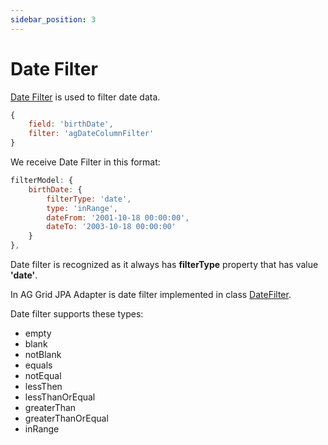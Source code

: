 ```yaml
---
sidebar_position: 3
---
```


# Date Filter
[Date Filter](https://ag-grid.com/angular-data-grid/filter-date/) is used to filter date data.
```javascript title="Example of column definition with date filter"
{
    field: 'birthDate',
    filter: 'agDateColumnFilter'
}
```

We receive Date Filter in this format:
```javascript title="Example of received date filter in filter model in request"
filterModel: {
    birthDate: {
        filterType: 'date',
        type: 'inRange',
        dateFrom: '2001-10-18 00:00:00',
        dateTo: '2003-10-18 00:00:00'
    }
},
```

Date filter is recognized as it always has **filterType** property that has value **'date'**.

In AG Grid JPA Adapter is date filter implemented in class [DateFilter](https://github.com/smolcan/ag-grid-jpa-adapter/blob/main/src/main/java/io/github/smolcan/aggrid/jpa/adapter/filter/simple/DateFilter.java).

Date filter supports these types:
- empty
- blank
- notBlank
- equals
- notEqual
- lessThen
- lessThanOrEqual
- greaterThan
- greaterThanOrEqual
- inRange

